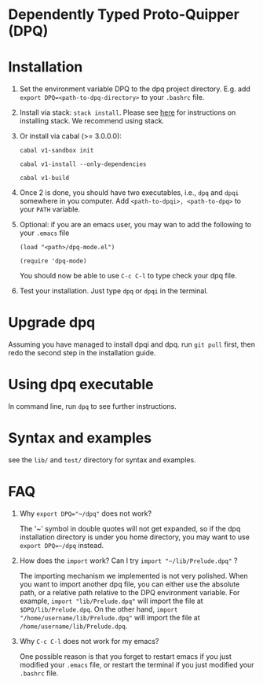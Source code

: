 # Dependently Typed Proto-Quipper (DPQ)




Installation
============


1. Set the environment variable DPQ to the dpq project directory.
E.g. add `export DPQ=<path-to-dpq-directory>` to your `.bashrc` file.


2. Install via stack: `stack install`. Please see [here](https://docs.haskellstack.org/en/stable/README/#how-to-install) for instructions on installing stack. We recommend using stack.   


2. Or install via cabal (>= 3.0.0.0):

   `cabal v1-sandbox init`

   `cabal v1-install --only-dependencies`

   `cabal v1-build`

3. Once 2 is done, you should have two executables, i.e., `dpq` and `dpqi` somewhere in
   you computer. Add `<path-to-dpqi>, <path-to-dpq>` to your `PATH` variable. 


4. Optional: if you are an emacs user, you may wan to add the following to your `.emacs` file

   ```
   (load "<path>/dpq-mode.el")

   (require 'dpq-mode)
   ```
   You should now be able to use `C-c C-l` to type check your dpq file.

5. Test your installation. Just type `dpq` or `dpqi` in the terminal.  





Upgrade dpq
===========
Assuming you have managed to install dpqi and dpq. run `git pull` first, then redo the second
step in the installation guide.

Using dpq executable
===========
In command line, run `dpq` to see further instructions. 

Syntax and examples
=================
see the `lib/` and `test/` directory for syntax and examples.

FAQ
=========
1. Why `export DPQ="~/dpq"` does not work?

   The '\~' symbol in double quotes will not get expanded, so if the dpq installation
   directory is under you home directory, you may want to use `export DPQ=~/dpq` instead.

2. How does the `import` work? Can I try `import "~/lib/Prelude.dpq"` ?

   The importing mechanism we implemented is not very polished. When you want
   to import another dpq file, you can either use the absolute path, or
   a relative path relative to the DPQ environment variable. For example,
   `import "lib/Prelude.dpq"` will import the file at `$DPQ/lib/Prelude.dpq`.
   On the other hand, `import "/home/username/lib/Prelude.dpq"` will import the file at
   `/home/username/lib/Prelude.dpq`.

3. Why `C-c C-l` does not work for my emacs?

   One possible reason is that you forget to restart emacs if you just modified your
   `.emacs` file, or restart the terminal if you just modified your `.bashrc` file. 